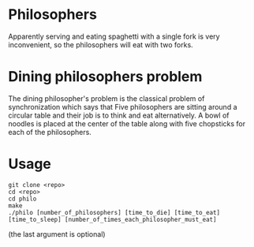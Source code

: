 # Philosophers
Apparently serving and eating spaghetti with a single fork is very inconvenient, so the philosophers will eat with two forks.<br />

# Dining philosophers problem
The dining philosopher's problem is the classical problem of synchronization which says that Five philosophers are sitting around a circular table and their job is to think and eat alternatively. A bowl of noodles is placed at the center of the table along with five chopsticks for each of the philosophers.

# Usage
```
git clone <repo>
cd <repo>
cd philo
make
./philo [number_of_philosophers] [time_to_die] [time_to_eat] [time_to_sleep] [number_of_times_each_philosopher_must_eat]
```
(the last argument is optional)
